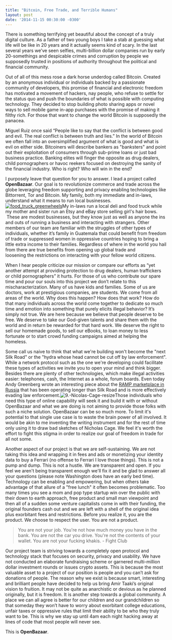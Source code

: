 ```yaml
---
title: "Bitcoin, Free Trade, and Terrible Humans" 
layout: post
date: '2014-11-15 00:30:00 -0300'
---
```

        
There is something terrifying yet beautiful about the concept of a truly digital culture. As a father of two young boys I take a stab at guessing what life will be like in 20 years and it actually seems kind of scary. In the last several years we’ve seen selfies, multi-billion dollar companies run by early 20-somethings and despicable crimes and corruption by people we supposedly trusted in positions of authority throughout the political and financial community.

Out of all of this mess rose a dark horse underdog called Bitcoin. Created by an anonymous individual or individuals backed by a passionate community of developers, this promise of financial and electronic freedom has motivated a movement of hackers, nay people, who refuse to settle for the status quo and push the boundaries of what is possible with computing technology. They decided to stop building photo sharing apps or novel ways to sell mobile game in-app purchases with the promise of making it filthy rich. For those that want to change the world Bitcoin is supposedly the panacea.

Miguel Ruiz once said “People like to say that the conflict is between good and evil. The real conflict is between truth and lies.” In the world of Bitcoin we often fall into an oversimplified argument of what is good and what is evil on either side. Bitcoiners will describe bankers as "banksters" and point out their exploitation of consumers through sub-prime loans or just bad business practice. Banking elites will finger the opposite as drug dealers, child pornographers or havoc reekers focused on destroying the sanity of the financial industry. Who is right? Who will win in the end?

I purposely leave that question for you to answer. I lead a project called **OpenBazaar**. Our goal is to revolutionize commerce and trade across the globe leveraging freedom supporting and privacy enabling technologies like Bittorrent, Tor and Bitcoin. My family, both my immediate and in-laws, understand what it means to run local businesses. [![food_truck_greenwheels](food_truck_greenwheels.png)](food_truck_greenwheels.png)My in-laws run a local deli and food truck while my mother and sister run an Etsy and eBay store selling girl's hair bows.  These are modest businesses, but they know just as well as anyone the ins and outs of running a business and interacting with strangers. Other members of our team are familiar with the struggles of other types of individuals, whether it’s family in Guatemala that could benefit from freedom of trade or suppressed women in oppressive countries hoping to bring a little extra income to their families. Regardless of where in the world you hail from there are true benefits from opening up global trade and loosening the restrictions on interacting with your fellow world citizens.

When I hear people criticize our mission or compare our efforts as “yet another attempt at providing protection to drug dealers, human traffickers or child pornographers” it hurts. For those of us who contribute our spare time and pour our souls into this project we don’t relate to this mischaracterization. Many of us have kids and families. Some of us are doctors, work at prestigious companies, are students. We come from all areas of the world. Why does this happen? How does that work? How do that many individuals across the world come together to dedicate so much time and emotion into something that purely elicits illegal behavior? It’s simply not true. We are here because we believe that people deserve to be free. We deserve to take our God-given talents and share them with the world and in return be rewarded for that hard work. We deserve the right to sell our homemade goods, to sell our eBooks, to loan money to less fortunate or to start crowd funding campaigns aimed at helping the homeless. 

Some call us naive to think that what we're building won't become the "next Silk Road" or the "hydra whose head cannot be cut off by law enforcement". While a network protocol such as the one we're developing could facilitate these types of activities we invite you to open your mind and think bigger. Besides there are plenty of other technologies, which make illegal activities easier: telephones, cash, the Internet as a whole, forum boards. Even today Andy Greenberg wrote an interesting piece about the [RAMP marketplace in Russia](http://www.wired.com/2014/11/oldest-drug-market-is-russian/) that has been operating longer than Silk Road and is more effectively evading law enforcement.![9.-Nicolas-Cage-resize](9.-Nicolas-Cage-resize-150x150.jpg)Those individuals who need this type of online capability will seek it and build it with or without OpenBazaar and what we are doing is not aiming to provide those folks with such a niche solution. OpenBazaar can be so much more. To limit it's potential to that single use case is to waste the brain power of all involved. It would be akin to me inventing the writing instrument and for the rest of time only using it to draw bad sketches of Nicholas Cage. We feel it's worth the effort to fight this stigma in order to realize our goal of freedom in trade for all not some.

Another aspect of our project is that we are self-sustaining. We are not taking this idea and wrapping it in fees and ads or monetizing your identity data to buy a Ferrari (no offense to Ferrari I love those things). This is not a pump and dump. This is not a hustle. We are transparent and open. If you feel we aren't being transparent enough we'll fix it and be glad to answer all your questions (please note Washington does have an early bed time). Technology can be enabling and empowering, but when others take advantage of that allure of a "free lunch" it often becomes problematic. Too many times you see a mom and pop type startup win over the public with their down to earth approach, free product and small man viewpoint and then all of a sudden some venture capitalists come in with their funding, the original founders cash out and we are left with a shell of the original idea plus exorbitant fees and restrictions. Before you realize it, you are the product. We choose to respect the user. You are not a product.  

> You are not your job. You're not how much money you have in the bank. You are not the car you drive. You're not the contents of your wallet. You are not your fucking khakis. - Fight Club

Our project team is striving towards a completely open protocol and technology stack that focuses on security, privacy and usability. We have not conducted an elaborate fundraising scheme or garnered multi-million dollar investment rounds or issues crypto assets. This is because the most valuable asset to a project of our position is people and you can’t ask for donations of people. The reason why we exist is because smart, interesting and brilliant people have decided to help us bring Amir Taaki’s original vision to fruition. It may not be quite as anarchistic or devious as he planned originally, but it is freedom. It is another step towards a global community. A place we can all agree is better for our children and our grandchildren so that someday they won’t have to worry about exorbitant college educations, unfair taxes or oppressive rules that limit their ability to be who they truly want to be. This is why we stay up until 4am each night hacking away at lines of code that most people will never see.

This is **OpenBazaar**.